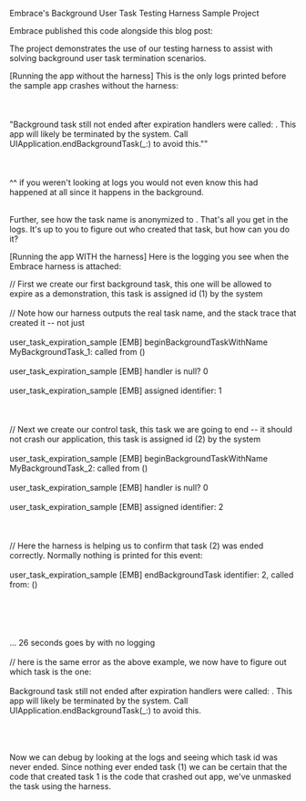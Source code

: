 Embrace's Background User Task Testing Harness Sample Project

Embrace published this code alongside this blog post: <link goes here>

The project demonstrates the use of our testing harness to assist with solving background user task termination scenarios.



[Running the app without the harness]
This is the only logs printed before the sample app crashes without the harness:<br/><br/>
<br/><br/>
"Background task still not ended after expiration handlers were called: <private>. This app will likely be terminated by the system. Call UIApplication.endBackgroundTask(_:) to avoid this.""<br/><br/>
<br/><br/>
^^ if you weren't looking at logs you would not even know this had happened at all since it happens in the background.<br/><br/>

Further, see how the task name is anonymized to <private>.  That's all you get in the logs.  It's up to you to figure out who created that task, but how can you do it?



[Running the app WITH the harness]
Here is the logging you see when the Embrace harness is attached:

// First we create our first background task, this one will be allowed to expire as a demonstration, this task is assigned id (1) by the system<br/><br/>
// Note how our harness outputs the real task name, and the stack trace that created it -- not just <private><br/><br/>
user_task_expiration_sample	[EMB] beginBackgroundTaskWithName MyBackgroundTask_1: called from (<stack trace>)<br/><br/>
user_task_expiration_sample	[EMB] handler is null? 0<br/><br/>
user_task_expiration_sample	[EMB] assigned identifier: 1<br/><br/>
<br/><br/>
// Next we create our control task, this task we are going to end -- it should not crash our application, this task is assigned id (2) by the system<br/><br/>
user_task_expiration_sample	[EMB] beginBackgroundTaskWithName MyBackgroundTask_2: called from  (<stack trace>)<br/><br/>
user_task_expiration_sample	[EMB] handler is null? 0<br/><br/>
user_task_expiration_sample	[EMB] assigned identifier: 2<br/><br/>
<br/><br/>
// Here the harness is helping us to confirm that task (2) was ended correctly.  Normally nothing is printed for this event:<br/><br/>
user_task_expiration_sample	[EMB] endBackgroundTask identifier: 2, called from:  (<stack trace>)<br/><br/>
<br/><br/>
<br/><br/>
... 26 seconds goes by with no logging<br/><br/>
// here is the same error as the above example, we now have to figure out which task is the <private> one:<br/><br/>
Background task still not ended after expiration handlers were called: <private>. This app will likely be terminated by the system. Call UIApplication.endBackgroundTask(_:) to avoid this.<br/><br/>
<br/><br/>

Now we can debug by looking at the logs and seeing which task id was never ended.  Since nothing ever ended task (1) we can be certain that the code that created task 1 is the code that crashed out app, we've unmasked the <private> task using the harness.
